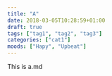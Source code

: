 ```yaml
---
title: "A"
date: 2018-03-05T10:28:59+01:00
draft: true
tags: ["tag1", "tag2", "tag3"]
categories: ["cat1"]
moods: ["Hapy", "Upbeat"]
---
```

This is a.md
